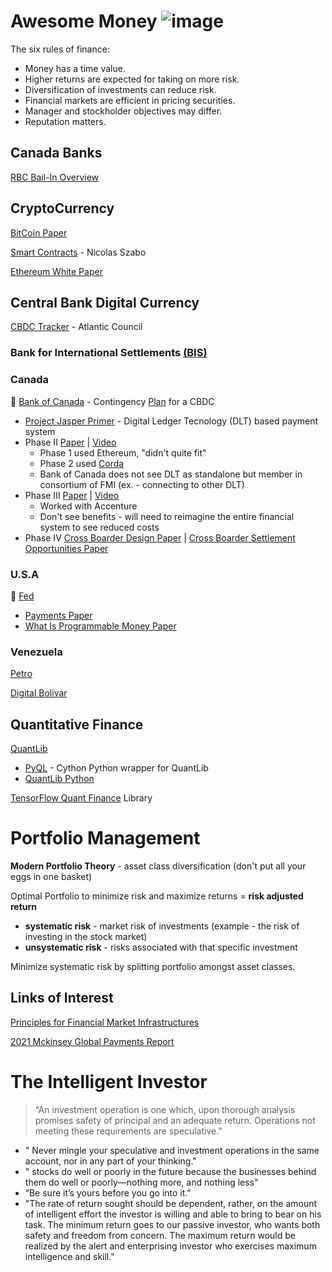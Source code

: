 # Awesome Money ![image](https://user-images.githubusercontent.com/64801585/154845336-9f57183a-e842-4028-8a53-4a417d284ad4.png)

The six rules of finance: 

* Money has a time value.
* Higher returns are expected for taking on more risk.
* Diversification of investments can reduce risk.
* Financial markets are efficient in pricing securities.
* Manager and stockholder objectives may differ.
* Reputation matters.

## Canada Banks

[RBC Bail-In Overview](https://github.com/Ramb0a/awesome-money/blob/main/rbcBailInOverview.pdf)

## CryptoCurrency

[BitCoin Paper](https://bitcoin.org/bitcoin.pdf)

[Smart Contracts](https://github.com/Ramb0a/awesome-money/blob/main/Smart%20Contracts.pdf) - Nicolas Szabo

[Ethereum White Paper](https://ethereum.org/en/whitepaper/)

## Central Bank Digital Currency

[CBDC Tracker](https://www.atlanticcouncil.org/cbdctracker/) - Atlantic Council 

### Bank for International Settlements [(BIS)](https://www.bis.org/)

### Canada 

🏦 [Bank of Canada](https://www.bankofcanada.ca/research/digital-currencies-and-fintech/projects/) - Contingency [Plan](https://github.com/Ramb0a/awesome-money/blob/main/ContingencyPlanningforaCentralBankDigitalCurrencyBankofCanada.pdf) for a CBDC
  * [Project Jasper Primer](https://github.com/Ramb0a/awesome-money/blob/main/project_jasper_primer.pdf) - Digital Ledger Tecnology (DLT) based payment system
  * Phase II [Paper](https://github.com/Ramb0a/awesome-money/blob/main/ProjectJasperACanadianExperimentwithDistributed%20LedgerTechnologyPhaseII.pdf) | [Video](https://youtu.be/8wVvqnOFCf8) 
     * Phase 1 used Ethereum, "didn't quite fit"   
     * Phase 2 used [Corda](https://www.corda.net/) 
     * Bank of Canada does not see DLT as standalone but member in consortium of FMI (ex. - connecting to other DLT) 
  * Phase III [Paper](https://github.com/Ramb0a/awesome-money/blob/main/SecuritiesSettlementUsingDistributedLedgerTechnologyPhaseIII.pdf) | [Video](https://www.youtube.com/watch?v=2rdTo2vHP1k) 
     * Worked with Accenture 
     * Don't see benefits - will need to reimagine the entire financial system to see reduced costs 
 * Phase IV [Cross Boarder Design Paper](https://github.com/Ramb0a/awesome-money/blob/main/JasperUbinDesignPaperEnablingCross-BorderHighValueTransferUsingDistributedLedgerTechnologies.pdf) | [Cross Boarder Settlement Opportunities Paper](https://github.com/Ramb0a/awesome-money/blob/main/CrossBorderInterbankPaymentsSettlementsOpportunitiesDigitalTransformation.pdf)

### U.S.A 

🏦 [Fed](https://www.federalreserve.gov/central-bank-digital-currency.htm)
  * [Payments Paper](https://github.com/Ramb0a/awesome-money/blob/main/MoneyandPaymentsTheUSDollarintheAgeofDigitalTransformation.pdf)
  * [What Is Programmable Money Paper](https://github.com/Ramb0a/awesome-money/blob/main/WhatisprogrammablemoneyFed.pdf)

### Venezuela 

[Petro](https://www.investopedia.com/terms/p/petro-cryptocurrency.asp)

[Digital Bolivar](https://decrypt.co/77769/venezuela-will-launch-digital-bolivar-october)

## Quantitative Finance 

[QuantLib](https://www.quantlib.org/)
  * [PyQL](https://github.com/enthought/pyql) - Cython Python wrapper for QuantLib
  * [QuantLib Python](https://quantlib-python-docs.readthedocs.io/en/latest/basics.html) 

[TensorFlow Quant Finance](https://github.com/google/tf-quant-finance) Library

# Portfolio Management

**Modern Portfolio Theory** - asset class diversification (don't put all your eggs in one basket) 

Optimal Portfolio to minimize risk and maximize returns = **risk adjusted return** 
* **systematic risk** - market risk of investments (example - the risk of investing in the stock market) 
* **unsystematic risk** - risks associated with that specific investment 

Minimize systematic risk by splitting portfolio amongst asset classes. 


## Links of Interest

[Principles for Financial Market Infrastructures](https://github.com/Ramb0a/awesome-money/blob/main/pfmi.pdf) 

[2021 Mckinsey Global Payments Report](https://github.com/Ramb0a/awesome-money/blob/main/2021-mckinsey-global-payments-report.pdf)

# The Intelligent Investor

> “An investment operation is one which, upon thorough analysis promises safety of principal and an adequate return. Operations not meeting these requirements are speculative.”

* " Never mingle your speculative and investment operations in the same account, nor in any part of your thinking."
* " stocks do well or poorly in the future because the businesses behind them do well or poorly—nothing more, and nothing less"
* “Be sure it’s yours before you go into it."
* "The rate of return sought should be dependent, rather, on the amount of intelligent effort the investor is willing and able to bring to bear on his task. The minimum return goes to our passive investor, who wants both safety and freedom from concern. The maximum return would be realized by the alert and enterprising investor who exercises maximum intelligence and skill."

